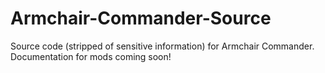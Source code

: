 # Armchair-Commander-Source
 Source code (stripped of sensitive information) for Armchair Commander. Documentation for mods coming soon!
